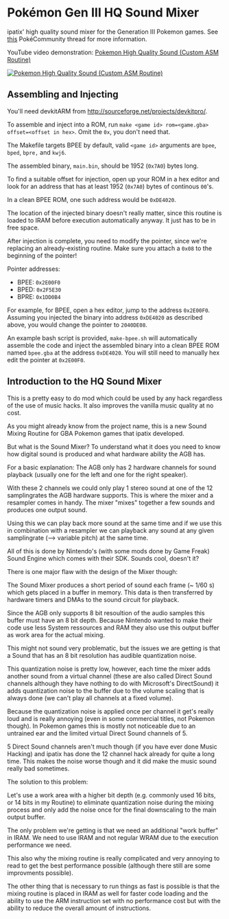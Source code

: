 Pokémon Gen III HQ Sound Mixer
==============================

ipatix' high quality sound mixer for the Generation III Pokemon games. See [this](http://www.pokecommunity.com/showthread.php?t=324673) PokéCommunity thread for more information.

YouTube video demonstration: [Pokemon High Quality Sound (Custom ASM Routine)](http://www.youtube.com/watch?v=xvUpR0w5hZI)

[![Pokemon High Quality Sound (Custom ASM Routine)](http://img.youtube.com/vi/xvUpR0w5hZI/0.jpg)](http://www.youtube.com/watch?v=xvUpR0w5hZI)

Assembling and Injecting
------------------------

You'll need devkitARM from http://sourceforge.net/projects/devkitpro/.

To assemble and inject into a ROM, run `make <game id> rom=<game.gba> offset=<offset in hex>`. Omit the `0x`, you don't need that.

The Makefile targets BPEE by default, valid `<game id>` arguments are `bpee`, `bped`, `bpre,` and `kwj6`.

The assembled binary, `main.bin`, should be 1952 (`0x7A0`) bytes long.

To find a suitable offset for injection, open up your ROM in a hex editor and look for an address that has at least 1952 (`0x7A0`) bytes of continous `00`'s.

In a clean BPEE ROM, one such address would be `0xDE4020`.

The location of the injected binary doesn't really matter, since this routine is loaded to IRAM before execution automatically anyway. It just has to be in free space.

After injection is complete, you need to modify the pointer, since we're replacing an already-existing routine. Make sure you attach a `0x08` to the beginning of the pointer!

Pointer addresses:

* BPEE: `0x2E00F0`
* BPED: `0x2F5E30`
* BPRE: `0x1DD0B4`

For example, for BPEE, open a hex editor, jump to the address `0x2E00F0`. Assuming you injected the binary into address `0xDE4020` as described above, you would change the pointer to `2040DE08`.

An example bash script is provided, `make-bpee.sh` will automatically assemble the code and inject the assembled binary into a clean BPEE ROM named `bpee.gba` at the address `0xDE4020`. You will still need to manually hex edit the pointer at `0x2E00F0`.

Introduction to the HQ Sound Mixer
----------------------------------

This is a pretty easy to do mod which could be used by any hack regardless of the use of music hacks. It also improves the vanilla music quality at no cost.

As you might already know from the project name, this is a new Sound Mixing Routine for GBA Pokemon games that ipatix developed.

But what is the Sound Mixer? To understand what it does you need to know how digital sound is produced and what hardware ability the AGB has.

For a basic explanation: The AGB only has 2 hardware channels for sound playback (usually one for the left and one for the right speaker).

With these 2 channels we could only play 1 stereo sound at one of the 12 samplingrates the AGB hardware supports. This is where the mixer and a resampler comes in handy. The mixer "mixes" together a few sounds and produces one output sound.

Using this we can play back more sound at the same time and if we use this in combination with a resampler we can playback any sound at any given samplingrate (--> variable pitch) at the same time.

All of this is done by Nintendo's (with some mods done by Game Freak) Sound Engine which comes with their SDK. Sounds cool, doesn't it?

There is one major flaw with the design of the Mixer though:

The Sound Mixer produces a short period of sound each frame (~ 1/60 s) which gets placed in a buffer in memory. This data is then transferred by hardware timers and DMAs to the sound circuit for playback.

Since the AGB only supports 8 bit resoultion of the audio samples this buffer must have an 8 bit depth. Because Nintendo wanted to make their code use less System ressources and RAM they also use this output buffer as work area for the actual mixing.

This might not sound very problematic, but the issues we are getting is that a Sound that has an 8 bit resolution has audible quantization noise.

This quantization noise is pretty low, however, each time the mixer adds another sound from a virtual channel (these are also called Direct Sound channels although they have nothing to do with Microsoft's DirectSound) it adds quantization noise to the buffer due to the volume scaling that is always done (we can't play all channels at a fixed volume).

Because the quantization noise is applied once per channel it get's really loud and is really annoying (even in some commercial titles, not Pokemon though). In Pokemon games this is mostly not noticeable due to an untrained ear and the limited virtual Direct Sound channels of 5.

5 Direct Sound channels aren't much though (if you have ever done Music Hacking) and ipatix has done the 12 channel hack already for quite a long time. This makes the noise worse though and it did make the music sound really bad sometimes.

The solution to this problem:

Let's use a work area with a higher bit depth (e.g. commonly used 16 bits, or 14 bits in my Routine) to eliminate quantization noise during the mixing process and only add the noise once for the final downscaling to the main output buffer.

The only problem we're getting is that we need an additional "work buffer" in IRAM. We need to use IRAM and not regular WRAM due to the execution performance we need.

This also why the mixing routine is really complicated and very annoying to read to get the best performance possible (although there still are some improvments possible).

The other thing that is necessary to run things as fast is possible is that the mixing routine is placed in IRAM as well for faster code loading and the ability to use the ARM instruction set with no performance cost but with the ability to reduce the overall amount of instructions.